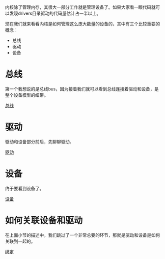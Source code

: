 内核除了管理内存，其很大一部分工作就是管理设备了。如果大家看一眼代码就可以发现drivers目录驱动的代码量估计占一半以上。

现在我们就来看看内核是如何管理这么庞大数量的设备的，其中有三个比较重要的概念：

  * 总线
  * 驱动
  * 设备

# 总线

第一个我想说的是总线bus，因为接着我们就可以看到总线连接着驱动和设备，是整个设备模型的纽带。

[总线][1]

# 驱动

驱动和设备部分前后，先聊聊驱动。

[驱动][2]

# 设备

终于要看到设备了。

[设备][3]

# 如何关联设备和驱动

在上面小节的描述中，我们跳过了一个非常总要的环节，那就是驱动和设备是如何关联到一起的。

[绑定][4]

[1]: /bus_driver_device/01-bus.md
[2]: /bus_driver_device/02-driver.md
[3]: /bus_driver_device/03-device.md
[4]: /bus_driver_device/04-bind.md
